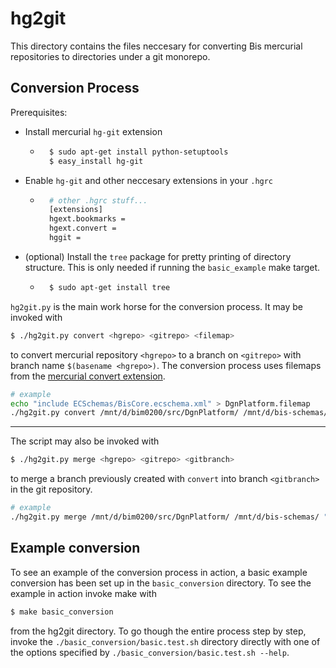 # hg2git
This directory contains the files neccesary for converting Bis mercurial
repositories to directories under a git monorepo.

## Conversion Process
Prerequisites:
+ Install mercurial `hg-git` extension
    + ```sh
        $ sudo apt-get install python-setuptools
        $ easy_install hg-git
        ```
+ Enable `hg-git` and other neccesary extensions in your `.hgrc`
    + ```sh
        # other .hgrc stuff...
        [extensions]
        hgext.bookmarks =
        hgext.convert =
        hggit =
        ```
+ (optional) Install the `tree` package for pretty printing of directory
structure. This is only needed if running the `basic_example` make target.
    + ```sh
        $ sudo apt-get install tree
        ```

`hg2git.py` is the main work horse for the conversion process.
It may be invoked with
```sh
$ ./hg2git.py convert <hgrepo> <gitrepo> <filemap>
```
to convert mercurial repository `<hgrepo>` to a branch on `<gitrepo>` with
branch name `$(basename <hgrepo>)`. The conversion process uses filemaps from
the [mercurial convert extension](https://www.mercurial-scm.org/wiki/ConvertExtension).
```sh
# example
echo "include ECSchemas/BisCore.ecschema.xml" > DgnPlatform.filemap
./hg2git.py convert /mnt/d/bim0200/src/DgnPlatform/ /mnt/d/bis-schemas/ ./DgnPlatform.filemap
```

---

The script may also be invoked with
```sh
$ ./hg2git.py merge <hgrepo> <gitrepo> <gitbranch>
```
to merge a branch previously created with `convert` into branch `<gitbranch>`
in the git repository.
```sh
# example
./hg2git.py merge /mnt/d/bim0200/src/DgnPlatform/ /mnt/d/bis-schemas/ "master"
```

## Example conversion
To see an example of the conversion process in action, a basic example
conversion has been set up in the `basic_conversion` directory. To see the
example in action invoke make with
```sh
$ make basic_conversion
```
from the hg2git directory. To go though the entire process step by step, invoke
the `./basic_conversion/basic.test.sh` directory directly with one of the
options specified by `./basic_conversion/basic.test.sh --help`.
